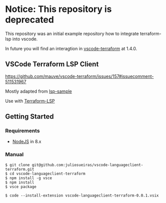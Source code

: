 
# **Notice:** This repository is deprecated

This repository was an initial example repository how to integrate terraform-lsp into vscode.

In future you will find an interagtion in [vscode-terraform](https://github.com/mauve/vscode-terraform) at 1.4.0.



## VSCode Terraform LSP Client


https://github.com/mauve/vscode-terraform/issues/157#issuecomment-511531967

Mostly adapted from [lsp-sample](https://github.com/microsoft/vscode-extension-samples/tree/master/lsp-sample)

Use with [Terraform-LSP](https://github.com/juliosueiras/terraform-lsp)



## Getting Started 

### Requirements

* [NodeJS](https://nodejs.org/en/) in 8.x

### Manual

```
$ git clone git@github.com:juliosueiras/vscode-languageclient-terraform.git
$ cd vscode-languageclient-terraform
$ npm install -g vsce
$ npm install
$ vsce package
```

```
$ code --install-extension vscode-languageclient-terraform-0.0.1.vsix
```
